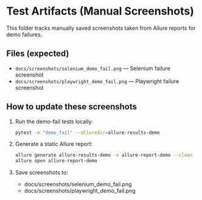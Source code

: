 ﻿# Test Artifacts (Manual Screenshots)

This folder tracks manually saved screenshots taken from Allure reports for demo failures.

## Files (expected)
- `docs/screenshots/selenium_demo_fail.png` — Selenium failure screenshot
- `docs/screenshots/playwright_demo_fail.png` — Playwright failure screenshot

## How to update these screenshots
1) Run the demo-fail tests locally:
   ```bash
   pytest -m "demo_fail" --alluredir=allure-results-demo
   ```
   
2) Generate a static Allure report:
   ```bash
   allure generate allure-results-demo -o allure-report-demo --clean
   allure open allure-report-demo
   ```

3) Save screenshots to:

   - docs/screenshots/selenium_demo_fail.png
   - docs/screenshots/playwright_demo_fail.png

